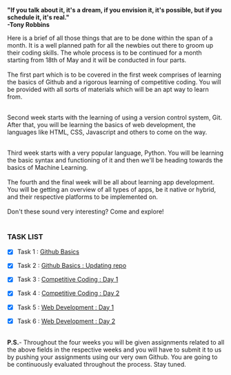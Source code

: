 

<b>"If you talk about it, it's a dream,
if you envision it, it's possible, but if you schedule it, it's real."<br>
-Tony Robbins</b> 

Here is a brief of all those things that are to be done within the span of a month. It is a well planned  path for all the newbies out there to groom up their coding skills.
The whole process is to be continued for a month starting from 18th of May and it will be conducted in four parts.<br>
<br>
The first part which is to be covered in the first week comprises of learning the basics of Github and a rigorous learning of competitive coding. You will be provided with all sorts of materials which will be an apt way to learn from.<br>
<br>

Second week starts with the learning of using a version control system, Git.
After that, you will be learning the basics of web development, the languages like HTML, CSS, Javascript and others to come on the way.<br>
<br>
 
Third week starts with a very popular language, Python. You will be learning the basic syntax and functioning of it and then we'll be heading towards the basics of Machine Learning.<br> 
<br>
The fourth and the final week will be all about learning app development. You will be getting an overview of all types of apps, be it native or hybrid, and their respective platforms to be implemented on.<br>
<br>
Don't these sound very interesting?
Come and explore!<br>
<br>
### TASK LIST
- [X] Task 1 : <a href="https://github.com/EnigmaVSSUT/Induction-2020/blob/master/Git1/Instructions.md">Github Basics</a>


- [X] Task 2 : <a href="https://github.com/EnigmaVSSUT/Induction-2020/blob/master/Git2/Instructions.md">Github Basics : Updating repo</a>

- [X] Task 3 : <a href="https://github.com/EnigmaVSSUT/Induction-2020/tree/master/Competitive%20Coding/CP%20Day%201">Competitive Coding : Day 1</a>

- [X] Task 4 : <a href="https://github.com/EnigmaVSSUT/Induction-2020/tree/master/Competitive%20Coding/CP%20Day%202">Competitive Coding : Day 2</a>

- [X] Task 5 : <a href="https://github.com/EnigmaVSSUT/Induction-2020/tree/master/WebDevelopment/Task1">Web Development : Day 1</a>

- [X] Task 6 : <a href="https://github.com/EnigmaVSSUT/Induction-2020/tree/master/WebDevelopment/Task2">Web Development : Day 2</a>

<br>
<b>P.S.</b>- Throughout the four weeks you will be given assignments related to all the above fields in the respective weeks and you will have to submit it to us by pushing your assignments using our very own Github. You are going to be continuously evaluated throughout the process. Stay tuned.
